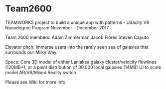 # Team2600
TEAMWORKS project to build a unique app with patterns - Udacity VR Nanodegree Program
November - December 2017

Team 2600 members:
Adam Zimmerman
Jacob Flores
Steven Caputo

Elevator pitch:
Immerse users into the rarely seen sea of galaxies that surrounds our Milky Way.

Specs:
Core 3D model of either Laniakea galaxy cluster/velocity flowlines (120MB+), or a point distribution of 30,000 local galaxies (14MB)
UI to scale model
AR/VR/Mixed Reality switch

Please see Wiki for more info.
